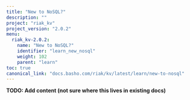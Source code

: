 ```yaml
---
title: "New to NoSQL?"
description: ""
project: "riak_kv"
project_version: "2.0.2"
menu:
  riak_kv-2.0.2:
    name: "New to NoSQL?"
    identifier: "learn_new_nosql"
    weight: 102
    parent: "learn"
toc: true
canonical_link: "docs.basho.com/riak/kv/latest/learn/new-to-nosql"
---
```


**TODO: Add content (not sure where this lives in existing docs)**
